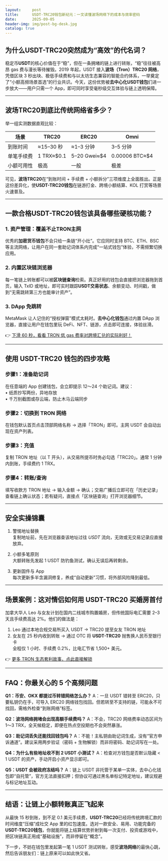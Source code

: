 ```yaml
---
layout:     post
title:      USDT-TRC20钱包新纪元：一文读懂波场网络下的成本与效率密码
date:       2025-09-05
header-img: img/post-bg-desk.jpg
catalog: true
---
```


## 为什么USDT-TRC20突然成为“高效”的代名词？

稳定币**USDT**的核心价值在于“稳”，但在一条拥堵的链上进行转账，“稳”往往被高昂 gas 费与漫长等待摧毁。2019 年起，USDT 接入**波场（Tron）TRC20 网络**，凭借区块 3 秒出块、极低手续费和与以太坊生态兼容的智能合约体系，一举奠定了“小额高频场景首选”的行业共识。今天，这份优势被**去中心化USDT钱包**们进一步放大——用户只需一个 App，即可同时享受毫秒级交互体验与链上透明保障。

---

## 波场TRC20到底比传统网络省多少？

举一组实测数据直观比较：

| 场景         | TRC20       | ERC20        | Omni        |
| ------------ | ----------- | ------------ | ----------- |
| 到账时间     | ≈15–30 秒   | ≈1–3 分钟    | 3–5 分钟    |
| 单笔手续费   | 1 TRX≈$0.1  | 5–20 Gwei≈$4 | 0.00006 BTC≈$4 |
| 小额可用性   | 极高        | 一般         | 极差        |

可见，**波场TRC20**在“到账时间 + 手续费 + 小额拆分”三项维度上全面胜出。正是这份差异化，使**USDT-TRC20钱包**在链游打金、跨境小额结算、KOL 打赏等场景火速普及。

---

## 一款合格USDT-TRC20钱包该具备哪些硬核功能？

### 1. 资产管理：覆盖不止TRON主网
优秀的**加密货币钱包**不会只给一条链“开小灶”。它应同时支持 BTC、ETH、BSC 等主流网络，让用户在同一套助记词体系内完成“一站式钱包”体验，不需频繁切换应用。

### 2. 内置区块链浏览器
每一笔链上转账都可以被**区块链查询**检索。真正好用的钱包会直接把浏览器拖到首页，输入 TxID 或地址，即可实时跟踪**USDT交易状态**、余额变动、时间戳，做到“无需跳转第三方也能审计资产”。

### 3. DApp 免跳转
MetaMask 让人记住的“授权弹窗”模式太耗时。**去中心化钱包**通过内置 DApp 浏览器，直接让用户在钱包里玩 DeFi、NFT、链游，点击即可连接，体验丝滑。

👉 [下滑 60 秒，看看 TRON 低 gas 费率对跨境汇兑的实际利好！](https://okxdog.com/)

---

## 使用 USDT-TRC20 钱包的四步攻略

### 步骤1：准备助记词
在任意端的 App 创建钱包，会立即提示 12～24 个助记词。建议：  
• 纸质抄写两份，异地存放  
• 千万别截图或存云端，防止木马云端同步

### 步骤2：切换到 TRON 网络
在钱包默认首页点击顶部网络名称 -> 选择「TRON」即可。主网 USDT 会自动出现在资产列表。

### 步骤3：充值  
复制 TRON 地址（以 T 开头），从交易所提币时务必勾选「TRC20」。通常 1 分钟内到账，手续费约 1 TRX。

### 步骤4：转账/查询  
填写收款方 TRON 地址 → 输入金额 → 确认；交易广播后立即可在「历史记录」查看链上确认状态；若有疑问，直接点「区块链查询」打开浏览器细节。

---

## 安全实操锦囊

1. 警惕地址替换  
   复制地址前，先在浏览器查该地址过往 *USDT* 流向，无效或无交易记录应直接放弃。

2. 小额多笔原则  
   大额转账先发起 1 USDT 防钓鱼测试，确认无误后再转剩余。

3. 更新固件与 App  
   每次更新多半含漏洞修复，养成“自动更新”习惯，将外部风险降到最低。

---

## 场景案例：这对情侣如何用 USDT-TRC20 买婚房首付

加拿大华人 Leo 与女友计划在国内二线城市购置婚房，但传统国际电汇需要 2–3 天且手续费高达 2%。他们的做法是：  
1. Leo 通过本地合规交易所买入 USDT → TRC20 提至女友 TRON 地址  
2. 女友在 25 秒内收到转账 → 通过 OTC 将 **USDT-TRC20** 抛售换人民币至银行卡  
全程仅 1 小时、手续费 0.2%，比电汇节省 1,500+ 美元。

👉 [更多 TRON 生态套利故事，点此直接解锁](https://okxdog.com/)

---

## FAQ：你最关心的 5 个高频问题

**Q1：币安、OKX 都提过币转错网络怎么办？**
A：一旦 USDT 错转至 ERC20，只要私钥仍在手，可导入 ERC20 网络钱包找回。但若转至不支持的链，可能永不可找回，需格外检查“到账网络”标签。

**Q2：波场网络拥堵会出现高额手续费吗？**
A：不会，TRC20 网络费率动态区间为 1～3 TRX，全天候稳定，即便在热点空投期也不会突然暴涨。

**Q3：助记词丢失还能找回钱包吗？**
A：不能！主私钥由助记词生成，没有“官方申诉通道”。建议采用两步验证（密码 + 生物解锁）而非将密码、助记词写在一处。

**Q4：为什么有些地址收不到 2 USDT 小测试？**
A：检查对方钱包是否默认隐藏 < 1 USDT 的资产，手动开启小资产显示即可。

**Q5：USDT 会被政府冻结吗？**
A：链上 USDT 非托管于某单一实体，去中心化钱包即“自托管”，官方无法直接扣押；但协议可通过黑名单标记特定地址，建议规避与标记地址互动。

---

## 结语：让链上小额转账真正飞起来

从最快 15 秒到账，到不足 0.1 美元手续费，**USDT-TRC20**已经将传统跨境汇款的时间维度“压缩”成社交 App 里的红包速度。选对一款安全、易用、功能完备的**USDT-TRC20钱包**，你就能将链上结算优势折射到每一次支付、投资或游戏中，把区块链真正用成“基础设施”，而非停留在“概念”。

下一步，不妨在钱包里发起第一笔 1 USDT 测试转账，感受**波场网络**的最快心跳，然后告诉朋友们：链上原来可以如此快又省。